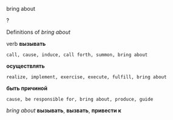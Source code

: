 bring about

?


Definitions of _bring about_

verb
**вызывать**

    call, cause, induce, call forth, summon, bring about
**осуществлять**

    realize, implement, exercise, execute, fulfill, bring about
**быть причиной**

    cause, be responsible for, bring about, produce, guide

_bring about_
**вызывать**, **вызвать**, **привести к**
